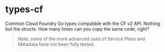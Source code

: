 # types-cf

Common Cloud Foundry Go types compatible with the CF v2 API. 
Nothing but the structs. How many times can you copy the same code, right? 

> Note, some of the more advanced uses of Service Plans and Metadata have not been fully tested.
